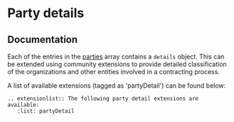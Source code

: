 # Party details

## Documentation

Each of the entries in the [parties](../../../../schema/reference/#parties) array contains a `details` object. This can be extended using community extensions to provide detailed classification of the organizations and other entities involved in a contracting process.

A list of available extensions (tagged as 'partyDetail') can be found below:

```eval_rst
.. extensionlist:: The following party detail extensions are available:
   :list: partyDetail
```
